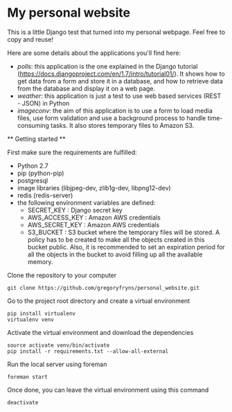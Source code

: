My personal website
===================

This is a little Django test that turned into my personal webpage. Feel free to copy and reuse!

Here are some details about the applications you'll find here:

- *polls*: this application is the one explained in the Django tutorial (https://docs.djangoproject.com/en/1.7/intro/tutorial01/). It shows how to get data from a form and store it in a database, and how to retrieve data from the database and display it on a web page.
- *weather*: this application is just a test to use web based services (REST - JSON) in Python
- *imageconv*: the aim of this application is to use a form to load media files, use form validation and use a background process to handle time-consuming tasks. It also stores temporary files to Amazon S3.

** Getting started **

First make sure the requirements are fulfilled:
- Python 2.7
- pip (python-pip)
- postgresql 
- image libraries (libjpeg-dev, zlib1g-dev, libpng12-dev)
- redis (redis-server)
- the following environment variables are defined:
    - SECRET_KEY : Django secret key
    -   AWS_ACCESS_KEY : Amazon AWS credentials
    -   AWS_SECRET_KEY : Amazon AWS credentials
    -   S3_BUCKET : S3 bucket where the temporary files will be stored. A policy has to be created to make all the objects created in this bucket public. Also, it is recommended to set an expiration period for all the objects in the bucket to avoid filling up all the available memory.

Clone the repository to your computer
```
git clone https://github.com/gregoryfryns/personal_website.git
```

Go to the project root directory and create a virtual environment
```
pip install virtualenv
virtualenv venv
```

Activate the virtual environment and download the dependencies
```
source activate venv/bin/activate
pip install -r requirements.txt --allow-all-external
```
Run the local server using foreman
```
foreman start
```

Once done, you can leave the virtual environment using this command
```
deactivate
```
